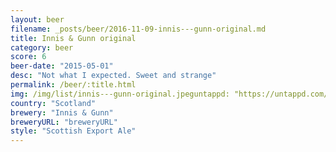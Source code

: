 ```yaml
---
layout: beer
filename: _posts/beer/2016-11-09-innis---gunn-original.md
title: Innis & Gunn original
category: beer
score: 6
beer-date: "2015-05-01"
desc: "Not what I expected. Sweet and strange"
permalink: /beer/:title.html
img: /img/list/innis---gunn-original.jpeguntappd: "https://untappd.com/b/innis---gunn-original/24675"
country: "Scotland"
brewery: "Innis & Gunn"
breweryURL: "breweryURL"
style: "Scottish Export Ale"
---
```

